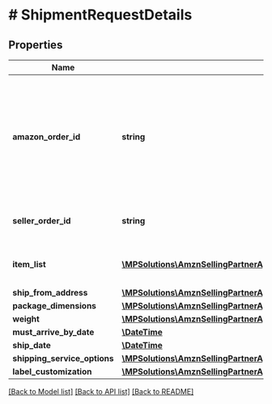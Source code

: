 # # ShipmentRequestDetails

## Properties

Name | Type | Description | Notes
------------ | ------------- | ------------- | -------------
**amazon_order_id** | **string** | An Amazon-defined order identifier, in 3-7-7 format. &lt;br&gt;**Pattern** : &#x60;[0-9A-Z]{3}-[0-9]{7}-[0-9]{7}&#x60;. |
**seller_order_id** | **string** | A seller-defined order identifier. | [optional]
**item_list** | [**\MPSolutions\AmznSellingPartnerApi\Models\MerchantFulfillment\Item[]**](Item.md) | The list of items to be included in a shipment. |
**ship_from_address** | [**\MPSolutions\AmznSellingPartnerApi\Models\MerchantFulfillment\Address**](Address.md) |  |
**package_dimensions** | [**\MPSolutions\AmznSellingPartnerApi\Models\MerchantFulfillment\PackageDimensions**](PackageDimensions.md) |  |
**weight** | [**\MPSolutions\AmznSellingPartnerApi\Models\MerchantFulfillment\Weight**](Weight.md) |  |
**must_arrive_by_date** | [**\DateTime**](\DateTime.md) |  | [optional]
**ship_date** | [**\DateTime**](\DateTime.md) |  | [optional]
**shipping_service_options** | [**\MPSolutions\AmznSellingPartnerApi\Models\MerchantFulfillment\ShippingServiceOptions**](ShippingServiceOptions.md) |  |
**label_customization** | [**\MPSolutions\AmznSellingPartnerApi\Models\MerchantFulfillment\LabelCustomization**](LabelCustomization.md) |  | [optional]

[[Back to Model list]](../../README.md#models) [[Back to API list]](../../README.md#endpoints) [[Back to README]](../../README.md)
